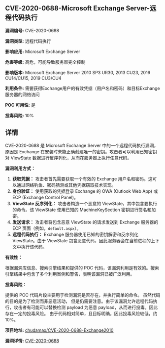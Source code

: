## CVE-2020-0688-Microsoft Exchange Server-远程代码执行

**漏洞编号:** CVE-2020-0688

**漏洞类型:** 远程代码执行

**影响应用:** Microsoft Exchange Server

**危害等级:** 高危，可能导致服务器完全控制

**影响版本:** Microsoft Exchange Server 2010 SP3 UR30, 2013 CU23, 2016 CU14/CU15, 2019 CU3/CU4

**利用条件:** 需要获得Exchange用户的有效凭据（用户名和密码）和目标Exchange服务器的网络访问

**POC 可用性:** 是

**投毒风险:** 10%

## 详情

CVE-2020-0688 是 Microsoft Exchange Server 中的一个远程代码执行漏洞，原因是 Exchange 在安装时未能正确创建唯一的密钥。攻击者可以利用已知密钥对 ViewState 数据进行反序列化，从而在服务器上执行任意代码。

**漏洞利用方式：**

1.  **获取凭据：** 攻击者首先需要获取一个有效的 Exchange 用户名和密码。这可以通过网络钓鱼、密码猜测或其他凭据窃取技术实现。
2.  **身份验证：** 使用获取的凭据登录 Exchange 的 OWA (Outlook Web App) 或 ECP (Exchange Control Panel)。
3.  **ViewState 反序列化：** 攻击者构造一个恶意的 ViewState，其中包含要执行的命令。该 ViewState 使用已知的 MachineKeySection 密钥进行签名和加密。
4.  **发送请求：** 攻击者将包含恶意 ViewState 的请求发送到 Exchange 服务器的 ECP 页面（例如，`default.aspx`）。
5.  **远程代码执行：** Exchange 服务器使用已知的密钥解密和反序列化 ViewState。由于 ViewState 包含恶意代码，因此服务器会在当前进程的上下文中执行该代码。

**有效性：**

根据漏洞库信息、搜索引擎结果和提供的 POC 代码，该漏洞利用是有效的。搜索引擎结果中包含了多个利用案例和警告，表明该漏洞已被广泛利用。

**投毒风险：**

提供的 POC 代码片段主要用于检测漏洞是否存在，并执行简单的命令。 虽然代码的目的是为了检测而非恶意活动， 但是仍需要注意。由于该漏洞允许远程代码执行，攻击者有可能可以替换检测 payload 为恶意 payload，从而进行投毒。因此存在一定的投毒风险。 由于代码相对简单，且目标明确，因此投毒风险较低，约10%。


**项目地址:** [chudamax/CVE-2020-0688-Exchange2010](https://github.com/chudamax/CVE-2020-0688-Exchange2010)

**漏洞详情:** [CVE-2020-0688](https://nvd.nist.gov/vuln/detail/CVE-2020-0688)